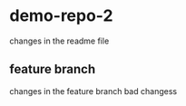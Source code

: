 # demo-repo-2

changes in the readme file

## feature branch 

changes in the feature branch
bad changess